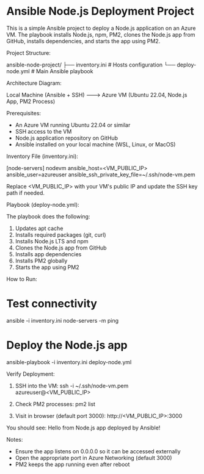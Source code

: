 # Ansible Node.js Deployment Project

This is a simple Ansible project to deploy a Node.js application on an Azure VM. 
The playbook installs Node.js, npm, PM2, clones the Node.js app from GitHub, installs dependencies, and starts the app using PM2.

Project Structure:

ansible-node-project/
├── inventory.ini      # Hosts configuration
└── deploy-node.yml    # Main Ansible playbook

Architecture Diagram:

Local Machine (Ansible + SSH) ---> Azure VM (Ubuntu 22.04, Node.js App, PM2 Process)

Prerequisites:

- An Azure VM running Ubuntu 22.04 or similar
- SSH access to the VM
- Node.js application repository on GitHub
- Ansible installed on your local machine (WSL, Linux, or MacOS)

Inventory File (inventory.ini):

[node-servers]
nodevm ansible_host=<VM_PUBLIC_IP> ansible_user=azureuser ansible_ssh_private_key_file=~/.ssh/node-vm.pem

Replace <VM_PUBLIC_IP> with your VM's public IP and update the SSH key path if needed.

Playbook (deploy-node.yml):

The playbook does the following:
1. Updates apt cache
2. Installs required packages (git, curl)
3. Installs Node.js LTS and npm
4. Clones the Node.js app from GitHub
5. Installs app dependencies
6. Installs PM2 globally
7. Starts the app using PM2

How to Run:

# Test connectivity
ansible -i inventory.ini node-servers -m ping

# Deploy the Node.js app
ansible-playbook -i inventory.ini deploy-node.yml

Verify Deployment:

1. SSH into the VM:
ssh -i ~/.ssh/node-vm.pem azureuser@<VM_PUBLIC_IP>

2. Check PM2 processes:
pm2 list

3. Visit in browser (default port 3000):
http://<VM_PUBLIC_IP>:3000

You should see:
Hello from Node.js app deployed by Ansible!

Notes:

- Ensure the app listens on 0.0.0.0 so it can be accessed externally
- Open the appropriate port in Azure Networking (default 3000)
- PM2 keeps the app running even after reboot

